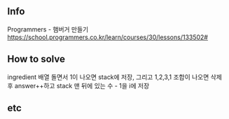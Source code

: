 ## Info
Programmers - 햄버거 만들기
https://school.programmers.co.kr/learn/courses/30/lessons/133502#

## How to solve
ingredient 배열 돌면서 1이 나오면 stack에 저장, 그리고 1,2,3,1 조합이 나오면 삭제 후 answer++하고
stack 맨 뒤에 있는 수 - 1을 i에 저장

## etc
